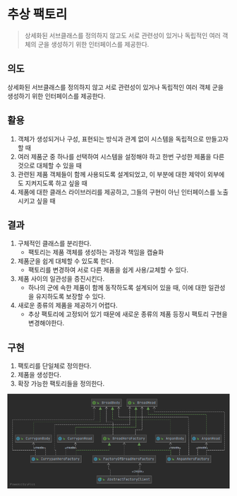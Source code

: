 # 추상 팩토리

> 상세화된 서브클래스를 정의하지 않고도 서로 관련성이 있거나 독립적인 여러 객체의 군을 생성하기 위한 인터페이스를 제공한다.

## 의도

상세화된 서브클래스를 정의하지 않고 서로 관련성이 있거나 독립적인 여러 객체 군을 생성하기 위한 인터페이스를 제공한다.

## 활용

1. 객체가 생성되거나 구성, 표현되는 방식과 관계 없이 시스템을 독립적으로 만들고자 할 때
2. 여러 제품군 중 하나를 선택하여 시스템을 설정해야 하고 한번 구성한 제품을 다른 것으로 대체할 수 있을 때
3. 관련된 제품 객체들이 함께 사용되도록 설계되었고, 이 부분에 대한 제약이 외부에도 지켜지도록 하고 싶을 때
4. 제품에 대한 클래스 라이브러리를 제공하고, 그들의 구현이 아닌 인터페이스를 노출시키고 싶을 때

## 결과

1. 구체적인 클래스를 분리한다.
   - 팩토리는 제품 객체를 생성하는 과정과 책임을 캡슐화
2. 제품군을 쉽게 대체할 수 있도록 한다.
   - 팩토리를 변경하여 서로 다른 제품을 쉽게 사용/교체할 수 있다.
3. 제품 사이의 일관성을 증진시킨다.
   - 하나의 군에 속한 제품이 함께 동작하도록 설계되어 있을 때, 이에 대한 일관성을 유지하도록 보장할 수 있다.
4. 새로운 종류의 제품을 제공하기 어렵다.
   - 추상 팩토리에 고정되어 있기 때문에 새로운 종류의 제품 등장시 팩토리 구현을 변경해야한다. 

## 구현

1. 팩토리를 단일체로 정의한다.
2. 제품을 생성한다.
3. 확장 가능한 팩토리들을 정의한다.

![추상 팩토리 구조](../../../../../../../../images/designpattern/creation/abstractfactory/packageAbstractfactory.png)
